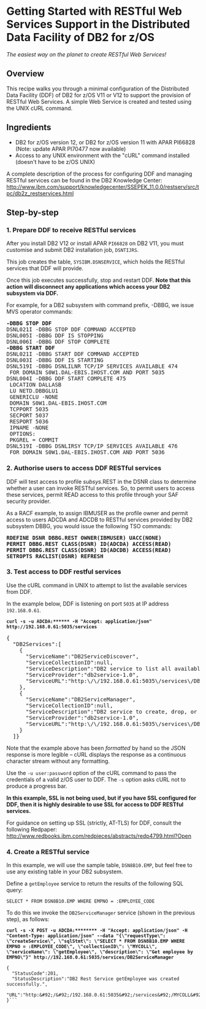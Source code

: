 # Getting Started with RESTful Web Services Support in the Distributed Data Facility of DB2 for z/OS
_The easiest way on the planet to create RESTful Web Services!_
## Overview
This recipe walks you through a minimal configuration of the Distributed Data Facility (DDF) of DB2 for z/OS V11 or V12 to support the provision of RESTful Web Services. A simple Web Service is created and tested using the UNIX cURL command.
## Ingredients
- DB2 for z/OS version 12, or DB2 for z/OS version 11 with APAR PI66828 (Note: update APAR PI70477 now available)
- Access to any UNIX environment with the "cURL" command installed (doesn't have to be z/OS UNIX)

A complete description of the process for configuring DDF and managing RESTful services can be found in the DB2 Knowledge Center:
http://www.ibm.com/support/knowledgecenter/SSEPEK_11.0.0/restserv/src/tpc/db2z_restservices.html
## Step-by-step
### 1. Prepare DDF to receive RESTful services
After you install DB2 V12 or install APAR `PI66828` on DB2 V11, you must customise and submit DB2 installation job, `DSNTIJRS`.

This job creates the table, `SYSIBM.DSNSERVICE`, which holds the RESTful services that DDF will provide.

Once this job executes successfully, stop and restart DDF.  **Note that this action will disconnect any applications which access your DB2 subsystem via DDF.**

For example, for a DB2 subsystem with command prefix, -DBBG, we issue MVS operator commands:

<pre><b>-DBBG STOP DDF</b> 
DSNL021I -DBBG STOP DDF COMMAND ACCEPTED
DSNL005I -DBBG DDF IS STOPPING 
DSNL006I -DBBG DDF STOP COMPLETE 
<b>-DBBG START DDF</b> 
DSNL021I -DBBG START DDF COMMAND ACCEPTED 
DSNL003I -DBBG DDF IS STARTING 
DSNL519I -DBBG DSNLILNR TCP/IP SERVICES AVAILABLE 474 
 FOR DOMAIN S0W1.DAL-EBIS.IHOST.COM AND PORT 5035
DSNL004I -DBBG DDF START COMPLETE 475 
 LOCATION DALLASB 
 LU NETD.DBBGLU1 
 GENERICLU -NONE 
 DOMAIN S0W1.DAL-EBIS.IHOST.COM 
 TCPPORT 5035 
 SECPORT 5037 
 RESPORT 5036 
 IPNAME -NONE 
 OPTIONS: 
 PKGREL = COMMIT 
DSNL519I -DBBG DSNLIRSY TCP/IP SERVICES AVAILABLE 476 
 FOR DOMAIN S0W1.DAL-EBIS.IHOST.COM AND PORT 5036</pre>

### 2. Authorise users to access DDF RESTful services
DDF will test access to profile _subsys_.REST in the DSNR class to determine whether a user can invoke RESTful services.  So, to permit users to access these services, permit READ access to this profile through your SAF security provider.

As a RACF example, to assign IBMUSER as the profile owner and permit access to users ADCDA and ADCDB to RESTful services provided by DB2 subsystem DBBG, you would issue the following TSO commands:

<pre><b>RDEFINE DSNR DBBG.REST OWNER(IBMUSER) UACC(NONE)
PERMIT DBBG.REST CLASS(DSNR) ID(ADCDA) ACCESS(READ)
PERMIT DBBG.REST CLASS(DSNR) ID(ADCDB) ACCESS(READ)
SETROPTS RACLIST(DSNR) REFRESH</b></pre>

### 3. Test access to DDF restful services
Use the cURL command in UNIX to attempt to list the available services from DDF.

In the example below, DDF is listening on port `5035` at IP address `192.168.0.61`. 

<pre><code><b>curl -s -u ADCDA:****** -H "Accept: application/json" http://192.168.0.61:5035/services</b></code></pre>
<pre>{
  "DB2Services":[
    {
      "ServiceName":"DB2ServiceDiscover",
      "ServiceCollectionID":null,
      "ServiceDescription":"DB2 service to list all available services.",
      "ServiceProvider":"db2service-1.0",
      "ServiceURL":"http:&#92;/&#92;/192.168.0.61:5035&#92;/services&#92;/DB2ServiceDiscover"
    },
    {
      "ServiceName":"DB2ServiceManager",
      "ServiceCollectionID":null,
      "ServiceDescription":"DB2 service to create, drop, or alter a user defined service.",
      "ServiceProvider":"db2service-1.0",
      "ServiceURL":"http:&#92;/&#92;/192.168.0.61:5035&#92;/services&#92;/DB2ServiceManager"
    }
  ]}</pre>

Note that the example above has been _formatted_ by hand so the JSON response is more legible – cURL displays the response as a continuous character stream without any formatting.

Use the `-u user:password` option of the cURL command to pass the credentials of a valid z/OS user to DDF. The `-s` option asks cURL not to produce a progress bar.

**In this example, SSL is not being used, but if you have SSL configured for DDF, then it is highly desirable to use SSL for access to DDF RESTful services.**

For guidance on setting up SSL (strictly, AT-TLS) for DDF, consult the following Redpaper:
http://www.redbooks.ibm.com/redpieces/abstracts/redp4799.html?Open

### 4. Create a RESTful service
In this example, we will use the sample table, `DSN8B10.EMP`, but feel free to use any existing table in your DB2 subsystem.

Define a `getEmployee` service to return the results of the following SQL query:

`SELECT * FROM DSN8B10.EMP WHERE EMPNO = :EMPLOYEE_CODE`

To do this we invoke the `DB2ServiceManager` service (shown in the previous step), as follows:

<pre><b><code>curl -s -X POST -u ADCDA:******** -H "Accept: application/json" -H "Content-Type: application/json" --data "{\"requestType\": \"createService\", \"sqlStmt\": \"SELECT * FROM DSN8B10.EMP WHERE EMPNO = :EMPLOYEE_CODE\", \"collectionID\": \"MYCOLL\", \"serviceName\": \"getEmployee\", \"description\": \"Get employee by EMPNO\"}" http://192.168.0.61:5035/services/DB2ServiceManager</code></b></pre>
```
{
  "StatusCode":201,
  "StatusDescription":"DB2 Rest Service getEmployee was created successfully.",
  "URL":"http:&#92;/&#92;/192.168.0.61:5035&#92;/services&#92;/MYCOLL&#92;/getEmployee"
}```
